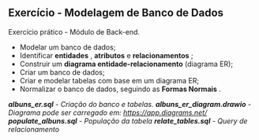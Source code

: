 ## Exercício - Modelagem de Banco de Dados

Exercício prático - Módulo de Back-end.

-   Modelar um banco de dados;
-   Identificar  **entidades** ,  **atributos** e  **relacionamentos** ;
-   Construir um  **diagrama entidade-relacionamento** (diagrama ER);
-   Criar um banco de dados;
-   Criar e modelar tabelas com base em um diagrama ER;
-   Normalizar o banco de dados, seguindo as  **Formas Normais** .

***albuns_er.sql** - Criação do banco e tabelas.*
***albuns_er_diagram.drawio** - Diagrama pode ser carregado em: https://app.diagrams.net/*
***populate_albuns.sql** - População da tabela*
***relate_tables.sql** - Query de relacionamento*

